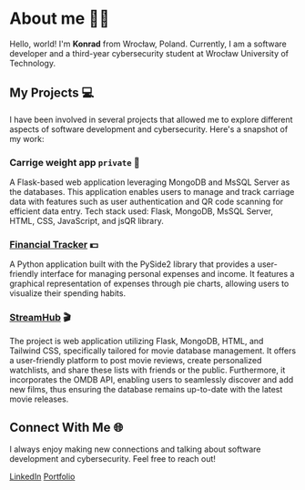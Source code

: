 # About me 👨‍💻
Hello, world! I'm **Konrad** from Wrocław, Poland. Currently, I am a software developer and a third-year cybersecurity student at Wrocław University of Technology.

## My Projects 💻
I have been involved in several projects that allowed me to explore different aspects of software development and cybersecurity. Here's a snapshot of my work:

### Carrige weight app ```private``` 🚛
A Flask-based web application leveraging MongoDB and MsSQL Server as the databases. This application enables users to manage and track carriage data with features such as user authentication and QR code scanning for efficient data entry. Tech stack used: Flask, MongoDB, MsSQL Server, HTML, CSS, JavaScript, and jsQR library.

### [Financial Tracker](https://github.com/bonradoo/financial-tracker) 💵
A Python application built with the PySide2 library that provides a user-friendly interface for managing personal expenses and income. It features a graphical representation of expenses through pie charts, allowing users to visualize their spending habits.

### [StreamHub](https://github.com/bonradoo/projekt-bazy-danych) 🎬
The project is web application utilizing Flask, MongoDB, HTML, and Tailwind CSS, specifically tailored for movie database management. It offers a user-friendly platform to post movie reviews, create personalized watchlists, and share these lists with friends or the public. Furthermore, it incorporates the OMDB API, enabling users to seamlessly discover and add new films, thus ensuring the database remains up-to-date with the latest movie releases.

## Connect With Me 🌐
I always enjoy making new connections and talking about software development and cybersecurity. Feel free to reach out!

[LinkedIn](https://www.linkedin.com/in/konradbik/)
[Portfolio](https://konradbik.com)



<!-- - [Dev.to](https://dev.to/bonradoo) -->
<!-- ![GitHub metrics](https://metrics.lecoq.io/bonradoo) -->
<!-- ![GitHub streak stats](https://streak-stats.demolab.com/?user=bonradoo)  -->
